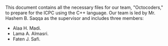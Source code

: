 This document contains all the necessary files for our team, "Octocoders," to prepare for the ICPC using the C++ language.
Our team is led by Mr. Hashem B. Saqqa as the supervisor and includes three members:
- Alaa H. Madi.
- Lama A. Almasri. 
- Faten J. Safi.
